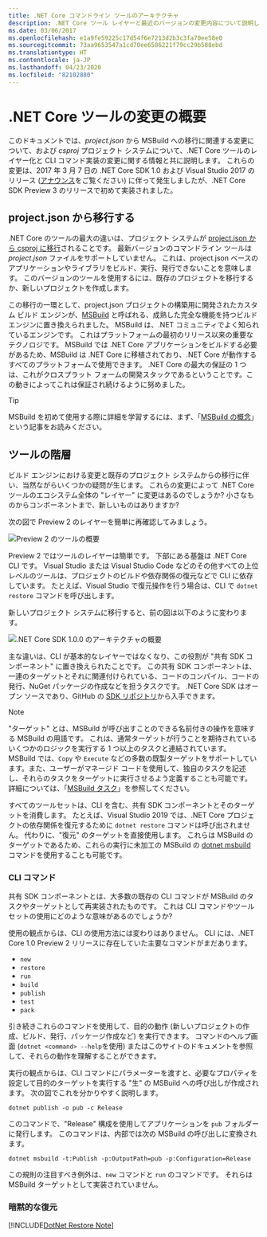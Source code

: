 ```yaml
---
title: .NET Core コマンドライン ツールのアーキテクチャ
description: .NET Core ツール レイヤーと最近のバージョンの変更内容について説明します。
ms.date: 03/06/2017
ms.openlocfilehash: e1a9fe59225c17d54f6e7213d2b3c3fa70ee58e0
ms.sourcegitcommit: 73aa9653547a1cd70ee6586221f79cc29b588ebd
ms.translationtype: HT
ms.contentlocale: ja-JP
ms.lasthandoff: 04/23/2020
ms.locfileid: "82102880"
---
```

# <a name="high-level-overview-of-changes-in-the-net-core-tools"></a>.NET Core ツールの変更の概要

このドキュメントでは、*project.json* から MSBuild への移行に関連する変更について、および *csproj* プロジェクト システムについて、.NET Core ツールのレイヤー化と CLI コマンド実装の変更に関する情報と共に説明します。 これらの変更は、2017 年 3 月 7 日の .NET Core SDK 1.0 および Visual Studio 2017 のリリース ([アナウンス](https://devblogs.microsoft.com/dotnet/announcing-net-core-tools-1-0/)をご覧ください) に伴って発生しましたが、.NET Core SDK Preview 3 のリリースで初めて実装されました。

## <a name="moving-away-from-projectjson"></a>project.json から移行する

.NET Core のツールの最大の違いは、プロジェクト システムが [project.json から csproj に移行](https://devblogs.microsoft.com/dotnet/changes-to-project-json/)されることです。 最新バージョンのコマンドライン ツールは *project.json* ファイルをサポートしていません。 これは、project.json ベースのアプリケーションやライブラリをビルド、実行、発行できないことを意味します。 このバージョンのツールを使用するには、既存のプロジェクトを移行するか、新しいプロジェクトを作成します。

この移行の一環として、project.json プロジェクトの構築用に開発されたカスタム ビルド エンジンが、[MSBuild](https://github.com/Microsoft/msbuild) と呼ばれる、成熟した完全な機能を持つビルド エンジンに置き換えられました。 MSBuild は、.NET コミュニティでよく知られているエンジンです。 これはプラットフォームの最初のリリース以来の重要なテクノロジです。 MSBuild では .NET Core アプリケーションをビルドする必要があるため、MSBuild は .NET Core に移植されており、.NET Core が動作するすべてのプラットフォームで使用できます。 .NET Core の最大の保証の 1 つは、これがクロスプラット フォームの開発スタックであるということです。この動きによってこれは保証され続けるように努めました。

> [!TIP]
> MSBuild を初めて使用する際に詳細を学習するには、まず、「[MSBuild の概念](/visualstudio/msbuild/msbuild-concepts)」という記事をお読みください。

## <a name="the-tooling-layers"></a>ツールの階層

ビルド エンジンにおける変更と既存のプロジェクト システムからの移行に伴い、当然ながらいくつかの疑問が生じます。 これらの変更によって .NET Core ツールのエコシステム全体の "レイヤー" に変更はあるのでしょうか?  小さなものからコンポーネントまで、新しいものはありますか?

次の図で Preview 2 のレイヤーを簡単に再確認してみましょう。

![Preview 2 のツールの概要](media/cli-msbuild-architecture/p2-arch.png)

Preview 2 ではツールのレイヤーは簡単です。 下部にある基盤は .NET Core CLI です。 Visual Studio または Visual Studio Code などのその他すべての上位レベルのツールは、プロジェクトのビルドや依存関係の復元などで CLI に依存しています。 たとえば、Visual Studio で復元操作を行う場合は、CLI で `dotnet restore` コマンドを呼び出します。

新しいプロジェクト システムに移行すると、前の図は以下のように変わります。

![.NET Core SDK 1.0.0 のアーキテクチャの概要](media/cli-msbuild-architecture/p3-arch.png)

主な違いは、CLI が基本的なレイヤーではなくなり、この役割が "共有 SDK コンポーネント" に置き換えられたことです。 この共有 SDK コンポーネントは、一連のターゲットとそれに関連付けられている、コードのコンパイル、コードの発行、NuGet パッケージの作成などを担うタスクです。 .NET Core SDK はオープン ソースであり、GitHub の [SDK リポジトリ](https://github.com/dotnet/sdk)から入手できます。

> [!NOTE]
> "ターゲット" とは、MSBuild が呼び出すことのできる名前付きの操作を意味する MSBuild の用語です。 これは、通常ターゲットが行うことを期待されているいくつかのロジックを実行する 1 つ以上のタスクと連結されています。 MSBuild では、`Copy` や `Execute` などの多数の既製ターゲットをサポートしています。また、ユーザーがマネージド コードを使用して、独自のタスクを記述し、それらのタスクをターゲットに実行させるよう定義することも可能です。 詳細については、「[MSBuild タスク](/visualstudio/msbuild/msbuild-tasks)」を参照してください。

すべてのツールセットは、CLI を含む、共有 SDK コンポーネントとそのターゲットを消費します。 たとえば、Visual Studio 2019 では、.NET Core プロジェクトの依存関係を復元するために `dotnet restore` コマンドは呼び出されません。 代わりに、"復元" のターゲットを直接使用します。 これらは MSBuild のターゲットであるため、これらの実行に未加工の MSBuild の [dotnet msbuild](dotnet-msbuild.md) コマンドを使用することも可能です。

### <a name="cli-commands"></a>CLI コマンド

共有 SDK コンポーネントとは、大多数の既存の CLI コマンドが MSBuild のタスクやターゲットとして再実装されたものです。 これは CLI コマンドやツールセットの使用にどのような意味があるのでしょうか?

使用の観点からは、CLI の使用方法には変わりはありません。 CLI には、.NET Core 1.0 Preview 2 リリースに存在していた主要なコマンドがまだあります。

- `new`
- `restore`
- `run`
- `build`
- `publish`
- `test`
- `pack`

引き続きこれらのコマンドを使用して、目的の動作 (新しいプロジェクトの作成、ビルド、発行、パッケージ作成など) を実行できます。 コマンドのヘルプ画面 (`dotnet <command> --help`を使用) またはこのサイトのドキュメントを参照して、それらの動作を理解することができます。

実行の観点からは、CLI コマンドにパラメーターを渡すと、必要なプロパティを設定して目的のターゲットを実行する "生" の MSBuild への呼び出しが作成されます。 次の図でこれを分かりやすく説明します。

   ```dotnetcli
   dotnet publish -o pub -c Release
   ```

このコマンドで、"Release" 構成を使用してアプリケーションを `pub` フォルダーに発行します。 このコマンドは、内部では次の MSBuild の呼び出しに変換されます。

   ```dotnetcli
   dotnet msbuild -t:Publish -p:OutputPath=pub -p:Configuration=Release
   ```

この規則の注目すべき例外は、`new` コマンドと `run` のコマンドです。 それらは MSBuild ターゲットとして実装されていません。

### <a name="implicit-restore"></a>暗黙的な復元

[!INCLUDE[DotNet Restore Note](~/includes/dotnet-restore-note.md)]
